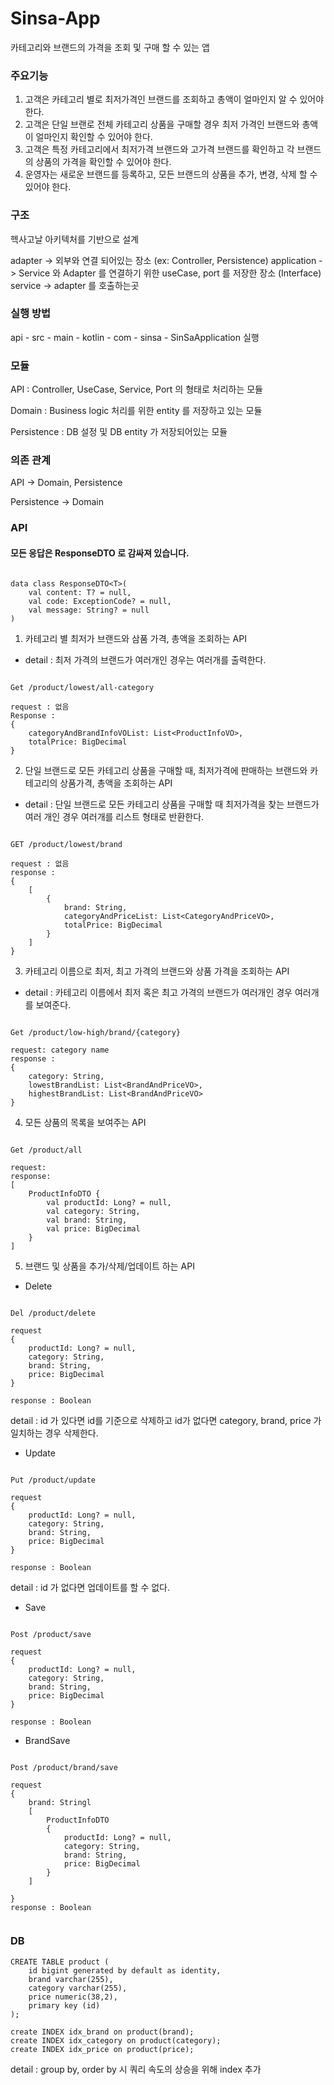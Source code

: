 # Sinsa-App

카테고리와 브랜드의 가격을 조회 및 구매 할 수 있는 앱


### 주요기능

1. 고객은 카테고리 별로 최저가격인 브랜드를 조회하고 총액이 얼마인지 알 수 있어야 한다.
2. 고객은 단일 브랜로 전체 카테고리 상품을 구매할 경우 최저 가격인 브랜드와 총액이 얼마인지 확인할 수 있어야 한다.
3. 고객은 특정 카테고리에서 최저가격 브랜드와 고가격 브랜드를 확인하고 각 브랜드의 상품의 가격을 확인할 수 있어야 한다.
4. 운영자는 새로운 브랜드를 등록하고, 모든 브랜드의 상품을 추가, 변경, 삭제 할 수 있어야 한다.


### 구조

헥사고날 아키텍처를 기반으로 설계

adapter -> 외부와 연결 되어있는 장소 (ex: Controller, Persistence)
application -> Service 와 Adapter 를 연결하기 위한 useCase, port 를 저장한 장소 (Interface)
service -> adapter 를 호출하는곳


### 실행 방법

api - src - main - kotlin - com - sinsa - SinSaApplication 실행

### 모듈

API : Controller, UseCase, Service, Port 의 형태로 처리하는 모듈

Domain : Business logic 처리를 위한 entity 를 저장하고 있는 모듈

Persistence : DB 설정 및 DB entity 가 저장되어있는 모듈

### 의존 관계

API -> Domain, Persistence

Persistence -> Domain

### API

#### 모든 응답은 ResponseDTO 로 감싸져 있습니다.

```

data class ResponseDTO<T>(
    val content: T? = null,
    val code: ExceptionCode? = null,
    val message: String? = null
)

```

1. 카테고리 별 최저가 브랜드와 삼품 가격, 총액을 조회하는 API
- detail : 최저 가격의 브랜드가 여러개인 경우는 여러개를 출력한다.
```

Get /product/lowest/all-category

request : 없음
Response : 
{
    categoryAndBrandInfoVOList: List<ProductInfoVO>,
    totalPrice: BigDecimal
}
```

2. 단일 브랜드로 모든 카테고리 상품을 구매할 때, 최저가격에 판매하는 브랜드와 카테고리의 상품가격, 총액을 조회하는 API
- detail : 단일 브랜드로 모든 카테고리 상품을 구매할 때 최저가격을 찾는 브랜드가 여러 개인 경우 여러개를 리스트 형태로 반환한다.
```

GET /product/lowest/brand

request : 없음
response : 
{
    [
        {
            brand: String,
            categoryAndPriceList: List<CategoryAndPriceVO>,
            totalPrice: BigDecimal
        }
    ]
}
```

3. 카테고리 이름으로 최저, 최고 가격의 브랜드와 상품 가격을 조회하는 API
- detail : 카테고리 이름에서 최저 혹은 최고 가격의 브랜드가 여러개인 경우 여러개를 보여준다.
```

Get /product/low-high/brand/{category}

request: category name
response : 
{
    category: String,
    lowestBrandList: List<BrandAndPriceVO>,
    highestBrandList: List<BrandAndPriceVO>
}
```

4. 모든 상품의 목록을 보여주는 API

```

Get /product/all

request: 
response: 
[
    ProductInfoDTO {
        val productId: Long? = null,
        val category: String,
        val brand: String,
        val price: BigDecimal
    }
]

```


5. 브랜드 및 상품을 추가/삭제/업데이트 하는 API

- Delete
```

Del /product/delete

request
{
    productId: Long? = null,
    category: String,
    brand: String,
    price: BigDecimal
}

response : Boolean
```
detail : id 가 있다면 id를 기준으로 삭제하고 id가 없다면 category, brand, price 가 일치하는 경우 삭제한다.

- Update

```

Put /product/update

request
{
    productId: Long? = null,
    category: String,
    brand: String,
    price: BigDecimal
}

response : Boolean
```

detail : id 가 없다면 업데이트를 할 수 없다.

  - Save
```

Post /product/save

request
{
    productId: Long? = null,
    category: String,
    brand: String,
    price: BigDecimal
}

response : Boolean
```

- BrandSave

```

Post /product/brand/save

request
{
    brand: Stringl
    [    
        ProductInfoDTO
        {
            productId: Long? = null,
            category: String,
            brand: String,
            price: BigDecimal
        }
    ]   
    
}
response : Boolean


```


### DB

```
CREATE TABLE product (
    id bigint generated by default as identity,
    brand varchar(255),
    category varchar(255),
    price numeric(38,2),
    primary key (id)
);

create INDEX idx_brand on product(brand);
create INDEX idx_category on product(category);
create INDEX idx_price on product(price);
```
detail : group by, order by 시 쿼리 속도의 상승을 위해 index 추가